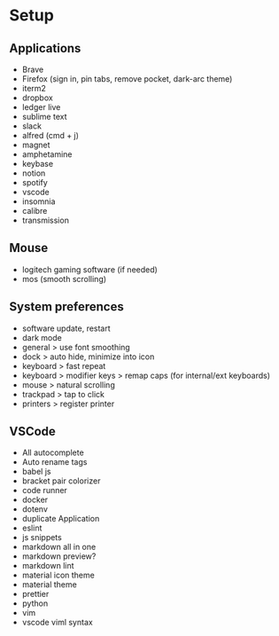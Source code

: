 # Setup

## Applications

* Brave
* Firefox (sign in, pin tabs, remove pocket, dark-arc theme)
* iterm2
* dropbox
* ledger live
* sublime text
* slack
* alfred (cmd + j)
* magnet
* amphetamine
* keybase
* notion
* spotify
* vscode
* insomnia
* calibre
* transmission

## Mouse

* logitech gaming software (if needed)
* mos (smooth scrolling)

## System preferences

* software update, restart
* dark mode
* general > use font smoothing
* dock > auto hide, minimize into icon
* keyboard > fast repeat
* keyboard > modifier keys > remap caps (for internal/ext keyboards)
* mouse > natural scrolling
* trackpad > tap to click
* printers > register printer

## VSCode

* All autocomplete
* Auto rename tags
* babel js
* bracket pair colorizer
* code runner
* docker
* dotenv
* duplicate Application
* eslint
* js snippets
* markdown all in one
* markdown preview?
* markdown lint
* material icon theme
* material theme 
* prettier
* python
* vim
* vscode viml syntax